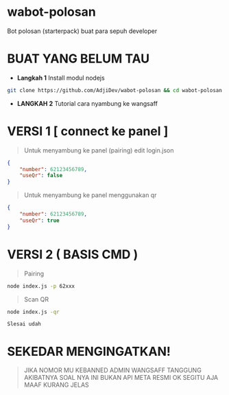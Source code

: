# wabot-polosan
Bot polosan (starterpack) buat para sepuh developer

# BUAT YANG BELUM TAU
- **Langkah 1**
Install modul nodejs
```sh
git clone https://github.com/AdjiDev/wabot-polosan && cd wabot-polosan && npm install qrcode-terminal @whiskeysockets/baileys yargs awesome-phonenumber
```
- **LANGKAH 2**
Tutorial cara nyambung ke wangsaff

# VERSI 1 [ connect ke panel ]
> Untuk menyambung ke panel (pairing) edit login.json
```json
{
    "number": 62123456789,
    "useQr": false
}
```
> Untuk menyambung ke panel menggunakan qr
```json
{
    "number": 62123456789,
    "useQr": true
}
```

# VERSI 2 ( BASIS CMD )
> Pairing
```sh
node index.js -p 62xxx
```
> Scan QR
```sh
node index.js -qr
```

`Slesai udah`

# SEKEDAR MENGINGATKAN!
> JIKA NOMOR MU KEBANNED ADMIN WANGSAFF TANGGUNG AKIBATNYA SOAL NYA INI BUKAN API META RESMI OK SEGITU AJA MAAF KURANG JELAS
